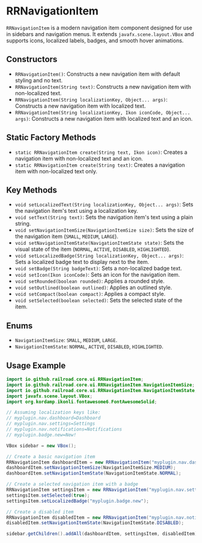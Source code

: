 # RRNavigationItem

`RRNavigationItem` is a modern navigation item component designed for use in sidebars and navigation menus. It extends `javafx.scene.layout.VBox` and supports icons, localized labels, badges, and smooth hover animations.

## Constructors

- `RRNavigationItem()`: Constructs a new navigation item with default styling and no text.
- `RRNavigationItem(String text)`: Constructs a new navigation item with non-localized text.
- `RRNavigationItem(String localizationKey, Object... args)`: Constructs a new navigation item with localized text.
- `RRNavigationItem(String localizationKey, Ikon iconCode, Object... args)`: Constructs a new navigation item with localized text and an icon.

## Static Factory Methods

- `static RRNavigationItem create(String text, Ikon icon)`: Creates a navigation item with non-localized text and an icon.
- `static RRNavigationItem create(String text)`: Creates a navigation item with non-localized text only.

## Key Methods

- `void setLocalizedText(String localizationKey, Object... args)`: Sets the navigation item's text using a localization key.
- `void setText(String text)`: Sets the navigation item's text using a plain string.
- `void setNavigationItemSize(NavigationItemSize size)`: Sets the size of the navigation item (`SMALL`, `MEDIUM`, `LARGE`).
- `void setNavigationItemState(NavigationItemState state)`: Sets the visual state of the item (`NORMAL`, `ACTIVE`, `DISABLED`, `HIGHLIGHTED`).
- `void setLocalizedBadge(String localizationKey, Object... args)`: Sets a localized badge text to display next to the item.
- `void setBadge(String badgeText)`: Sets a non-localized badge text.
- `void setIcon(Ikon iconCode)`: Sets an icon for the navigation item.
- `void setRounded(boolean rounded)`: Applies a rounded style.
- `void setOutlined(boolean outlined)`: Applies an outlined style.
- `void setCompact(boolean compact)`: Applies a compact style.
- `void setSelected(boolean selected)`: Sets the selected state of the item.

## Enums

- `NavigationItemSize`: `SMALL`, `MEDIUM`, `LARGE`.
- `NavigationItemState`: `NORMAL`, `ACTIVE`, `DISABLED`, `HIGHLIGHTED`.

## Usage Example

```java
import io.github.railroad.core.ui.RRNavigationItem;
import io.github.railroad.core.ui.RRNavigationItem.NavigationItemSize;
import io.github.railroad.core.ui.RRNavigationItem.NavigationItemState;
import javafx.scene.layout.VBox;
import org.kordamp.ikonli.fontawesome6.FontAwesomeSolid;

// Assuming localization keys like:
// myplugin.nav.dashboard=Dashboard
// myplugin.nav.settings=Settings
// myplugin.nav.notifications=Notifications
// myplugin.badge.new=New!

VBox sidebar = new VBox();

// Create a basic navigation item
RRNavigationItem dashboardItem = new RRNavigationItem("myplugin.nav.dashboard", FontAwesomeSolid.HOME);
dashboardItem.setNavigationItemSize(NavigationItemSize.MEDIUM);
dashboardItem.setNavigationItemState(NavigationItemState.NORMAL);

// Create a selected navigation item with a badge
RRNavigationItem settingsItem = new RRNavigationItem("myplugin.nav.settings", FontAwesomeSolid.COG);
settingsItem.setSelected(true);
settingsItem.setLocalizedBadge("myplugin.badge.new");

// Create a disabled item
RRNavigationItem disabledItem = new RRNavigationItem("myplugin.nav.notifications", FontAwesomeSolid.BELL);
disabledItem.setNavigationItemState(NavigationItemState.DISABLED);

sidebar.getChildren().addAll(dashboardItem, settingsItem, disabledItem);
```
